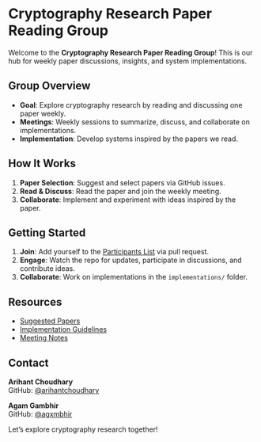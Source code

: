 # Cryptography Research Paper Reading Group

Welcome to the **Cryptography Research Paper Reading Group**! This is our hub for weekly paper discussions, insights, and system implementations.

## Group Overview
- **Goal**: Explore cryptography research by reading and discussing one paper weekly.
- **Meetings**: Weekly sessions to summarize, discuss, and collaborate on implementations.
- **Implementation**: Develop systems inspired by the papers we read.

## How It Works
1. **Paper Selection**: Suggest and select papers via GitHub issues.
2. **Read & Discuss**: Read the paper and join the weekly meeting.
3. **Collaborate**: Implement and experiment with ideas inspired by the paper.

## Getting Started
1. **Join**: Add yourself to the [Participants List](participants.md) via pull request.
2. **Engage**: Watch the repo for updates, participate in discussions, and contribute ideas.
3. **Collaborate**: Work on implementations in the `implementations/` folder.

## Resources
- [Suggested Papers](papers/suggestions.md)
- [Implementation Guidelines](docs/implementation_guidelines.md)
- [Meeting Notes](meetings/)

## Contact
**Arihant Choudhary**  
GitHub: [@arihantchoudhary](https://github.com/arihantchoudhary)

**Agam Gambhir**  
GitHub: [@agxmbhir](https://github.com/agxmbhir)

Let’s explore cryptography research together!

